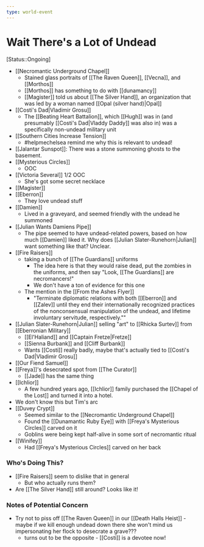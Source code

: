 ```yaml
---
type: world-event
---
```


# Wait There's a Lot of Undead
[Status::Ongoing]

* [[Necromantic Underground Chapel]]
	* Stained glass portraits of [[The Raven Queen]], [[Vecna]], and [[Morthos]] 
	* [[Morthos]] has something to do with [[dunamancy]]
	* [[Magister]] told us about [[The Silver Hand]], an organization that was led by a woman named [[Opal (silver hand)|Opal]] 
* [[Costi's Dad|Vladimir Grosu]]
	* The [[Beating Heart Battalion]], which [[Hugh]] was in (and presumably [[Costi's Dad|Vladdy Daddy]] was also in) was a specifically non-undead military unit
* [[Southern Cities Increase Tension]]
	* #helpmechelsea remind me why this is relevant to undead!
* [[Jalantar Sunspot]]: There was a stone summoning ghosts to the basement.
* [[Mysterious Circles]] 
	* OOC
* [[Victoria Several]] 1/2 OOC
	* She's got some secret necklace
* [[Magister]] 
* [[Eberron]]
	* They love undead stuff
* [[Damien]]
	* Lived in a graveyard, and seemed friendly with the undead he summoned
* [[Julian Wants Damiens Pipe]]
	* The pipe seemed to have undead-related powers, based on how much [[Damien]] liked it. Why does [[Julian Slater-Runehorn|Julian]] want something like that? Unclear.
* [[Fire Raisers]] 
	* taking a bunch of [[The Guardians]] uniforms
		* The idea here is that they would raise dead, put the zombies in the uniforms, and then say "Look, [[The Guardians]] are necromancers!"
		* We don't have a ton of evidence for this one
	* The mention in the [[From the Ashes Flyer]] 
		* "Terminate diplomatic relations with both [[Eberron]] and [[Zalev]] until they end their internationally recognized practices of the nonconsensual manipulation of the undead, and lifetime involuntary servitude, respectively.""
* [[Julian Slater-Runehorn|Julian]] selling "art" to [[Rhicka Surtev]] from [[Eberronian Military]]
	* [[El'Haliand]] and [[Captain Fretze|Fretze]]
	* [[Sienna Burbank]] and [[Cliff Burbank]] 
	* Wants [[Costi]] really badly, maybe that's actually tied to [[Costi's Dad|Vladimir Grosu]]
* [[Our Fiend Samuel]]
* [[Freya]]'s desecrated spot from [[The Curator]]
	* [[Jade]] has the same thing
* [[Ichlior]]
	* A few hundred years ago, [[Ichlior]] family purchased the [[Chapel of the Lost]] and turned it into a hotel. 
* We don't know this but Tim's arc
* [[Duvey Crypt]]
	* Seemed similar to the [[Necromantic Underground Chapel]]
	* Found the [[Dunamantic Ruby Eye]] with [[Freya's Mysterious Circles]] carved on it
	* Goblins were being kept half-alive in some sort of necromantic ritual
* [[Winifey]]
	* Had [[Freya's Mysterious Circles]] carved on her back 


### Who's Doing This?
* [[Fire Raisers]] seem to dislike that in general
	* But who actually runs them?
* Are [[The Silver Hand]] still around? Looks like it!

### Notes of Potential Concern
* Try not to piss off [[The Raven Queen]] in our [[Death Halls Heist]] - maybe if we kill enough undead down there she won't mind us impersonating her flock to desecrate a grave??? 
	* turns out to be the opposite - [[Costi]] is a devotee now! 